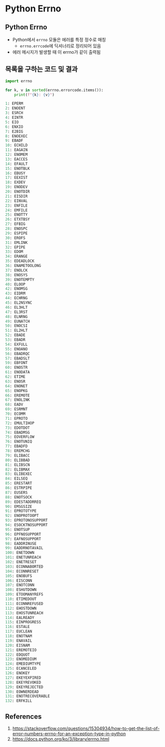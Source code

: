 # Python Errno

## Python Errno

- Python에서 `errno` 모듈은 에러를 특정 정수로 매칭
  - `errno.errcode`에 딕셔너리로 정리되어 있음
- 에러 메시지가 발생할 때 이 errno가 같이 출력됨

## 목록을 구하는 코드 및 결과

```python
import errno

for k, v in sorted(errno.errorcode.items()):
    print(f"{k}: {v}")
```

```python
1: EPERM
2: ENOENT
3: ESRCH
4: EINTR
5: EIO
6: ENXIO
7: E2BIG
8: ENOEXEC
9: EBADF
10: ECHILD
11: EAGAIN
12: ENOMEM
13: EACCES
14: EFAULT
15: ENOTBLK
16: EBUSY
17: EEXIST
18: EXDEV
19: ENODEV
20: ENOTDIR
21: EISDIR
22: EINVAL
23: ENFILE
24: EMFILE
25: ENOTTY
26: ETXTBSY
27: EFBIG
28: ENOSPC
29: ESPIPE
30: EROFS
31: EMLINK
32: EPIPE
33: EDOM
34: ERANGE
35: EDEADLOCK
36: ENAMETOOLONG
37: ENOLCK
38: ENOSYS
39: ENOTEMPTY
40: ELOOP
42: ENOMSG
43: EIDRM
44: ECHRNG
45: EL2NSYNC
46: EL3HLT
47: EL3RST
48: ELNRNG
49: EUNATCH
50: ENOCSI
51: EL2HLT
52: EBADE
53: EBADR
54: EXFULL
55: ENOANO
56: EBADRQC
57: EBADSLT
59: EBFONT
60: ENOSTR
61: ENODATA
62: ETIME
63: ENOSR
64: ENONET
65: ENOPKG
66: EREMOTE
67: ENOLINK
68: EADV
69: ESRMNT
70: ECOMM
71: EPROTO
72: EMULTIHOP
73: EDOTDOT
74: EBADMSG
75: EOVERFLOW
76: ENOTUNIQ
77: EBADFD
78: EREMCHG
79: ELIBACC
80: ELIBBAD
81: ELIBSCN
82: ELIBMAX
83: ELIBEXEC
84: EILSEQ
85: ERESTART
86: ESTRPIPE
87: EUSERS
88: ENOTSOCK
89: EDESTADDRREQ
90: EMSGSIZE
91: EPROTOTYPE
92: ENOPROTOOPT
93: EPROTONOSUPPORT
94: ESOCKTNOSUPPORT
95: ENOTSUP
96: EPFNOSUPPORT
97: EAFNOSUPPORT
98: EADDRINUSE
99: EADDRNOTAVAIL
100: ENETDOWN
101: ENETUNREACH
102: ENETRESET
103: ECONNABORTED
104: ECONNRESET
105: ENOBUFS
106: EISCONN
107: ENOTCONN
108: ESHUTDOWN
109: ETOOMANYREFS
110: ETIMEDOUT
111: ECONNREFUSED
112: EHOSTDOWN
113: EHOSTUNREACH
114: EALREADY
115: EINPROGRESS
116: ESTALE
117: EUCLEAN
118: ENOTNAM
119: ENAVAIL
120: EISNAM
121: EREMOTEIO
122: EDQUOT
123: ENOMEDIUM
124: EMEDIUMTYPE
125: ECANCELED
126: ENOKEY
127: EKEYEXPIRED
128: EKEYREVOKED
129: EKEYREJECTED
130: EOWNERDEAD
131: ENOTRECOVERABLE
132: ERFKILL
```

## References

1. https://stackoverflow.com/questions/15304934/how-to-get-the-list-of-error-numbers-errno-for-an-exception-type-in-python
2. https://docs.python.org/ko/3/library/errno.html

